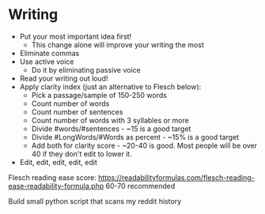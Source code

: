 # Writing

* Put your most important idea first!
  * This change alone will improve your writing the most
* Eliminate commas
* Use active voice
  * Do it by eliminating passive voice
* Read your writing out loud!
* Apply clarity index (just an alternative to Flesch below):
  * Pick a passage/sample of 150-250 words
  * Count number of words
  * Count number of sentences
  * Count number of words with 3 syllables or more
  * Divide #words/#sentences - ~15 is a good target
  * Divide #LongWords/#Words as percent - ~15% is a good target
  * Add both for clarity score - ~20-40 is good. Most people will be over 40 if they don't edit to lower it.
* Edit, edit, edit, edit, edit

Flesch reading ease score: <https://readabilityformulas.com/flesch-reading-ease-readability-formula.php>
60-70 recommended

Build small python script that scans my reddit history
